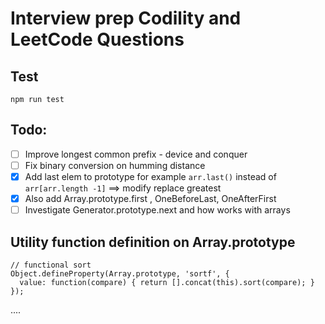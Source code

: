 # Interview prep Codility and LeetCode Questions

## Test

`npm run test`

## Todo:

- [ ] Improve longest common prefix - device and conquer
- [ ] Fix binary conversion on humming distance
- [x] Add last elem to prototype for example `arr.last()` instead of `arr[arr.length -1]` ==> modify replace greatest
- [x] Also add Array.prototype.first , OneBeforeLast, OneAfterFirst
- [ ] Investigate Generator.prototype.next and how works with arrays

## Utility function definition on Array.prototype

```
// functional sort
Object.defineProperty(Array.prototype, 'sortf', {
  value: function(compare) { return [].concat(this).sort(compare); }
});
```

....
